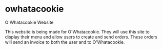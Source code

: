 # owhatacookie
O'Whatacookie Website

This website is being made for O'Whatacookie. They will use this site to display their menu and allow users to create and send orders. These orders will send an invoice to both the user and to O'Whatacookie.
